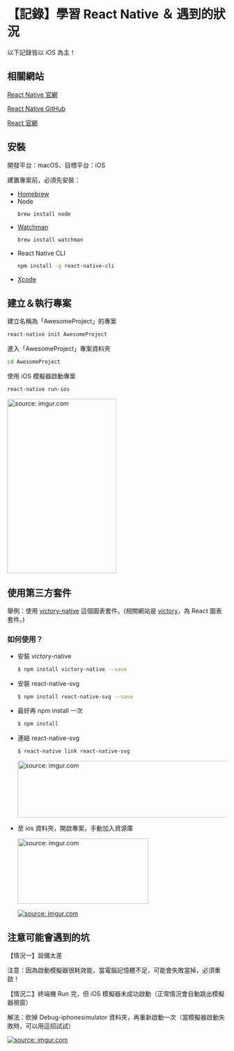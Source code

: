 【記錄】學習 React Native ＆ 遇到的狀況
======================================
以下記錄皆以 iOS 為主！

## 相關網站

[React Native 官網](https://facebook.github.io/react-native)

[React Native GitHub](https://github.com/facebook/react-native)

[React 官網](https://reactjs.org/)

## 安裝
開發平台：macOS、目標平台：iOS

建置專案前，必須先安裝：
* [Homebrew](http://brew.sh/)
* Node
  ```bash
  brew install node
  ```
* [Watchman](https://facebook.github.io/watchman)
  ```bash
  brew install watchman
  ```
* React Native CLI
  ```bash
  npm install -g react-native-cli
  ```
* [Xcode](https://itunes.apple.com/us/app/xcode/id497799835?mt=12)

## 建立＆執行專案
建立名稱為「AwesomeProject」的專案
  ```bash
  react-native init AwesomeProject
  ```

進入「AwesomeProject」專案資料夾
  ```bash
  cd AwesomeProject
  ```

使用 iOS 模擬器啟動專案
  ```bash
  react-native run-ios
  ```
  <a><img src="https://facebook.github.io/react-native/img/iOSSuccess.png" title="source: imgur.com" width="250" height="400" /></a>

## 使用第三方套件
舉例：使用 [victory-native](https://github.com/FormidableLabs/victory-native) 這個圖表套件。(相關網站是 [victory](http://formidable.com/open-source/victory)，為 React 圖表套件。)

### 如何使用？
* 安裝 victory-native
  ```bash
  $ npm install victory-native --save
  ```
* 安裝 react-native-svg
  ```bash
  $ npm install react-native-svg --save
  ```
* 最好再 npm install 一次
  ```bash
  $ npm install
  ```
* 連結 react-native-svg
  ```bash
  $ react-native link react-native-svg
  ```
  <a href="https://imgur.com/QDe6nZj"><img src="https://i.imgur.com/QDe6nZj.png" title="source: imgur.com" width="700" height="130" /></a>

* 至 ios 資料夾，開啟專案，手動加入資源庫

  <a href="https://imgur.com/ruI31Id"><img src="https://i.imgur.com/ruI31Id.png" title="source: imgur.com" width="300" height="150" /></a>

  <a href="https://imgur.com/LiVbnAN"><img src="https://i.imgur.com/LiVbnAN.png" title="source: imgur.com" /></a>


## 注意可能會遇到的坑

【情況一】設備太差

注意：因為啟動模擬器很耗效能，當電腦記憶體不足，可能會失敗當掉，必須重啟！

【情況二】終端機 Run 完，但 iOS 模擬器未成功啟動（正常情況會自動跳出模擬器視窗）

解法：砍掉 Debug-iphonesimulator 資料夾，再重新啟動一次（當模擬器啟動失敗時，可以用這招試試）
  
<a href="https://imgur.com/HO3Vr7X"><img src="https://i.imgur.com/HO3Vr7X.png" title="source: imgur.com" /></a>

